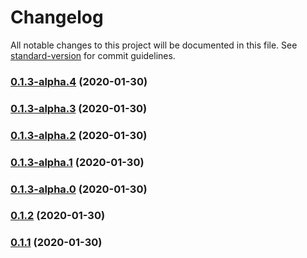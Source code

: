 # Changelog

All notable changes to this project will be documented in this file. See [standard-version](https://github.com/conventional-changelog/standard-version) for commit guidelines.

### [0.1.3-alpha.4](https://github.com/parksben/think-bayes/compare/v0.1.3-alpha.3...v0.1.3-alpha.4) (2020-01-30)

### [0.1.3-alpha.3](https://github.com/parksben/think-bayes/compare/v0.1.3-alpha.2...v0.1.3-alpha.3) (2020-01-30)

### [0.1.3-alpha.2](https://github.com/parksben/think-bayes/compare/v0.1.3-alpha.1...v0.1.3-alpha.2) (2020-01-30)

### [0.1.3-alpha.1](https://github.com/parksben/think-bayes/compare/v0.1.3-alpha.0...v0.1.3-alpha.1) (2020-01-30)

### [0.1.3-alpha.0](https://github.com/parksben/think-bayes/compare/v0.1.2...v0.1.3-alpha.0) (2020-01-30)

### [0.1.2](https://github.com/parksben/think-bayes/compare/v0.1.2-alpha.0...v0.1.2) (2020-01-30)

### [0.1.1](https://github.com/parksben/think-bayes/compare/v0.1.1-alpha.0...v0.1.1) (2020-01-30)
